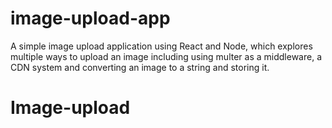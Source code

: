 # image-upload-app
A simple image upload application using React and Node, which explores multiple ways to upload an image including using multer as a middleware, a CDN system and converting an image to a string and storing it.
# Image-upload
